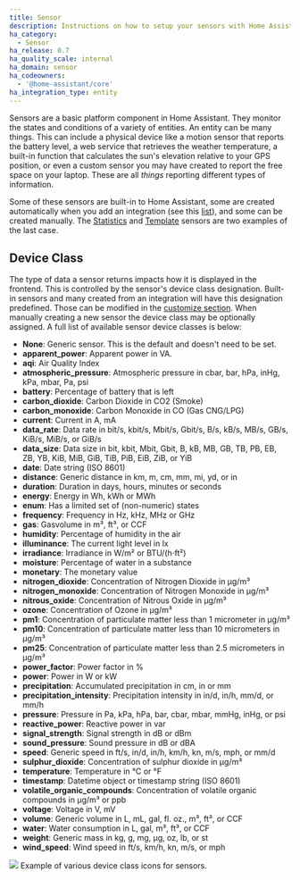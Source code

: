 ```yaml
---
title: Sensor
description: Instructions on how to setup your sensors with Home Assistant.
ha_category:
  - Sensor
ha_release: 0.7
ha_quality_scale: internal
ha_domain: sensor
ha_codeowners:
  - '@home-assistant/core'
ha_integration_type: entity
---
```


Sensors are a basic platform component in Home Assistant. They monitor the states and conditions of a variety of entities. An entity can be many things. This can include a physical device like a motion sensor that reports the battery level, a web service that retrieves the weather temperature, a built-in function that calculates the sun's elevation relative to your GPS position, or even a custom sensor you may have created to report the free space on your laptop. These are all *things* reporting different types of information.

Some of these sensors are built-in to Home Assistant, some are created automatically when you add an integration (see this [list](/integrations/#sensor)), and some can be created manually. The [Statistics](/integrations/statistics) and [Template](/integrations/template) sensors are two examples of the last case.

## Device Class

The type of data a sensor returns impacts how it is displayed in the frontend. This is controlled by the sensor's device class designation. Built-in sensors and many created from an integration will have this designation predefined. Those can be modified in the [customize section](/docs/configuration/customizing-devices/). When manually creating a new sensor the device class may be optionally assigned. A full list of available sensor device classes is below:

- **None**: Generic sensor. This is the default and doesn't need to be set.
- **apparent_power**: Apparent power in VA.
- **aqi**: Air Quality Index
- **atmospheric_pressure**: Atmospheric pressure in cbar, bar, hPa, inHg, kPa, mbar, Pa, psi
- **battery**: Percentage of battery that is left
- **carbon_dioxide**: Carbon Dioxide in CO2 (Smoke)
- **carbon_monoxide**: Carbon Monoxide in CO (Gas CNG/LPG)
- **current**: Current in A, mA
- **data_rate**: Data rate in bit/s, kbit/s, Mbit/s, Gbit/s, B/s, kB/s, MB/s, GB/s, KiB/s, MiB/s, or GiB/s
- **data_size**: Data size in bit, kbit, Mbit, Gbit, B, kB, MB, GB, TB, PB, EB, ZB, YB, KiB, MiB, GiB, TiB, PiB, EiB, ZiB, or YiB
- **date**: Date string (ISO 8601)
- **distance**: Generic distance in km, m, cm, mm, mi, yd, or in
- **duration**: Duration in days, hours, minutes or seconds
- **energy**: Energy in Wh, kWh or MWh
- **enum**: Has a limited set of (non-numeric) states
- **frequency**: Frequency in Hz, kHz, MHz or GHz
- **gas**: Gasvolume in m³, ft³, or CCF
- **humidity**: Percentage of humidity in the air
- **illuminance**: The current light level in lx
- **irradiance**: Irradiance in W/m² or BTU/(h⋅ft²)
- **moisture**: Percentage of water in a substance
- **monetary**: The monetary value
- **nitrogen_dioxide**: Concentration of Nitrogen Dioxide in µg/m³
- **nitrogen_monoxide**: Concentration of Nitrogen Monoxide in µg/m³
- **nitrous_oxide**: Concentration of Nitrous Oxide in µg/m³
- **ozone**: Concentration of Ozone in µg/m³
- **pm1**: Concentration of particulate matter less than 1 micrometer in µg/m³
- **pm10**: Concentration of particulate matter less than 10 micrometers in µg/m³
- **pm25**: Concentration of particulate matter less than 2.5 micrometers in µg/m³
- **power_factor**: Power factor in %
- **power**: Power in W or kW
- **precipitation**: Accumulated precipitation in cm, in or mm
- **precipitation_intensity**: Precipitation intensity in in/d, in/h, mm/d, or mm/h
- **pressure**: Pressure in Pa, kPa, hPa, bar, cbar, mbar, mmHg, inHg, or psi
- **reactive_power**: Reactive power in var
- **signal_strength**: Signal strength in dB or dBm
- **sound_pressure**: Sound pressure in dB or dBA
- **speed**: Generic speed in ft/s, in/d, in/h, km/h, kn, m/s, mph, or mm/d
- **sulphur_dioxide**: Concentration of sulphur dioxide in µg/m³
- **temperature**: Temperature in °C or °F
- **timestamp**: Datetime object or timestamp string (ISO 8601)
- **volatile_organic_compounds**: Concentration of volatile organic compounds in µg/m³ or ppb
- **voltage**: Voltage in V, mV
- **volume**: Generic volume in L, mL, gal, fl. oz., m³, ft³, or CCF
- **water**: Water consumption in L, gal, m³, ft³, or CCF
- **weight**: Generic mass in kg, g, mg, µg, oz, lb, or st
- **wind_speed**: Wind speed in ft/s, km/h, kn, m/s, or mph

<p class='img'>
<img src='/images/screenshots/sensor_device_classes_icons.png' />
Example of various device class icons for sensors.
</p>
